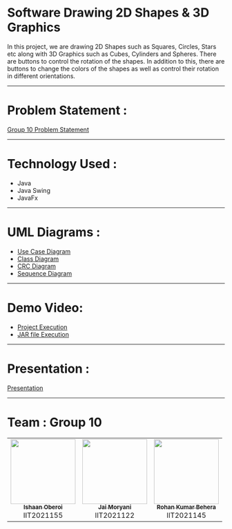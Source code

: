 # Software Drawing 2D Shapes & 3D Graphics

In this project, we are drawing 2D Shapes such as Squares, Circles, Stars etc along with 3D Graphics such as Cubes, Cylinders and Spheres. There are buttons to control the rotation of the shapes. In addition to this, there are buttons to change the colors of the shapes as well as control their rotation in different orientations. 

-----------------------------------------------------------------------------------------------

# Problem Statement :

[Group 10 Problem Statement](https://github.com/jaimoryani/OOM-Project/blob/main/Problem%20Statement.pdf)

-----------------------------------------------------------------------------------------------

# Technology Used :

* Java
* Java Swing 
* JavaFx

------------------------------------------------------------------------------------------------

# UML Diagrams :

- [Use Case Diagram](https://drive.google.com/file/d/1WVGkfuEBJ5pkhmAzfg2e4GXNmH2xbfrX/view)
- [Class Diagram](https://drive.google.com/file/d/13WeQEpOxeIEkh3-TbDZIaYGJCQuxcg7R/view)
- [CRC Diagram](https://drive.google.com/file/d/18x-SoScE29Id1FkMAYFC_RlUXd6Pi4Ot/view)
- [Sequence Diagram](https://drive.google.com/file/d/1p0cE18Pt138h01LrBJXxChedBEo46DbN/view)

------------------------------------------------------------------------------------------------

# Demo Video:

- [Project Execution](https://drive.google.com/file/d/1urFQzn6nNO3YRrhtSp-XOe3oiueIc5HC/view)
- [JAR file Execution](https://docs.google.com/file/d/1Bs7FNGPj59hIH99czTYmG_YiNDBLznzY/view)
------------------------------------------------------------------------------------------------

# Presentation :

[Presentation](https://docs.google.com/presentation/d/1s8QD53QbcTf1N3zm-UK2Dj8h8mgiu_r6iRF8T7HfV1c/edit#slide=id.g11ff4044692_0_683)

------------------------------------------------------------------------------------------------

# Team : Group 10

<table>
  <tr>
    <td align="center"><a href="https://github.com/Ishaan23o"><img src="https://avatars.githubusercontent.com/u/96721096?v=4" width="150px;" alt=""/><br /><sub><b> Ishaan Oberoi </b></sub></a><br />IIT2021155</td>
    <td align="center"><a href="https://github.com/jaimoryani"><img src="https://avatars.githubusercontent.com/u/96694087?v=4" width="150px;" alt=""/><br /><sub><b> Jai Moryani </b></sub></a><br />IIT2021122</td>
    <td align="center"><a href="https://github.com/Rohankumar555"><img src="https://avatars.githubusercontent.com/u/96721859?v=4" width="150px;" alt=""/><br /><sub><b> Rohan Kumar Behera </b></sub></a><br />IIT2021145</td>
 
 </tr>
</table>
